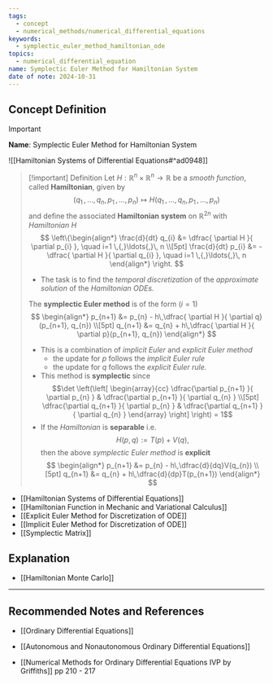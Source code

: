 ```yaml
---
tags:
  - concept
  - numerical_methods/numerical_differential_equations
keywords:
  - symplectic_euler_method_hamiltonian_ode
topics:
  - numerical_differential_equation
name: Symplectic Euler Method for Hamiltonian System
date of note: 2024-10-31
---
```


## Concept Definition

>[!important]
>**Name**: Symplectic Euler Method for Hamiltonian System

![[Hamiltonian Systems of Differential Equations#^ad0948]]

>[!important] Definition
>Let  $H: \mathbb{R}^{n} \times \mathbb{R}^{n} \to \mathbb{R}$ be a *smooth function*, called **Hamiltonian**, given by
>$$
>(q_{1} \,{,}\ldots{,}\,q_{n}, p_{1} \,{,}\ldots{,}\,p_{n}) \mapsto H(q_{1} \,{,}\ldots{,}\,q_{n}, p_{1} \,{,}\ldots{,}\,p_{n})
>$$
>and define the associated **Hamiltonian system** on $\mathbb{R}^{2n}$ with *Hamiltonian* $H$
>$$
>\left\{\begin{align*}
> \frac{d}{dt} q_{i} &= \dfrac{ \partial H }{ \partial p_{i} }, \quad i=1 \,{,}\ldots{,}\, n \\[5pt]
> \frac{d}{dt} p_{i} &= - \dfrac{ \partial H }{ \partial q_{i} }, \quad i=1 \,{,}\ldots{,}\, n
>\end{align*}
>\right.
>$$
>- The task is to find the *temporal discretization* of the *approximate solution* of the *Hamiltonian ODEs*.
>
>The **symplectic Euler method** is of the form ($i=1$)
>$$
>\begin{align*}
> p_{n+1} &= p_{n} - h\,\dfrac{ \partial H }{ \partial q}(p_{n+1}, q_{n}) \\[5pt]
> q_{n+1} &= q_{n} + h\,\dfrac{ \partial H }{ \partial p}(p_{n+1}, q_{n}) 
>\end{align*}
>$$
>- This is a combination of *implicit Euler* and *explicit Euler method*
>	- the update for $p$ follows the *implicit Euler rule*
>	- the update for $q$ follows the *explicit Euler rule.*
>- This method is **symplectic** since $$\det \left(\left[ \begin{array}{cc} \dfrac{\partial p_{n+1} }{ \partial p_{n} } & \dfrac{\partial p_{n+1} }{ \partial q_{n} } \\[5pt] \dfrac{\partial q_{n+1} }{ \partial p_{n} } & \dfrac{\partial q_{n+1} }{ \partial q_{n} }   \end{array} \right] \right) = 1$$
>- If the *Hamiltonian* is **separable** i.e. $$H(p, q) := T(p) + V(q),$$ then the above *symplectic Euler method* is **explicit** 
>$$
>\begin{align*}
> p_{n+1} &= p_{n} - h\,\dfrac{d}{dq}V(q_{n}) \\[5pt]
> q_{n+1} &= q_{n} + h\,\dfrac{d}{dp}T(p_{n+1}) 
>\end{align*}
>$$


- [[Hamiltonian Systems of Differential Equations]]
- [[Hamiltonian Function in Mechanic and Variational Calculus]]
- [[Explicit Euler Method for Discretization of ODE]]
- [[Implicit Euler Method for Discretization of ODE]]
- [[Symplectic Matrix]]


## Explanation




- [[Hamiltonian Monte Carlo]]


-----------
##  Recommended Notes and References


- [[Ordinary Differential Equations]]
- [[Autonomous and Nonautonomous Ordinary Differential Equations]]


- [[Numerical Methods for Ordinary Differential Equations IVP by Griffiths]] pp 210 - 217
